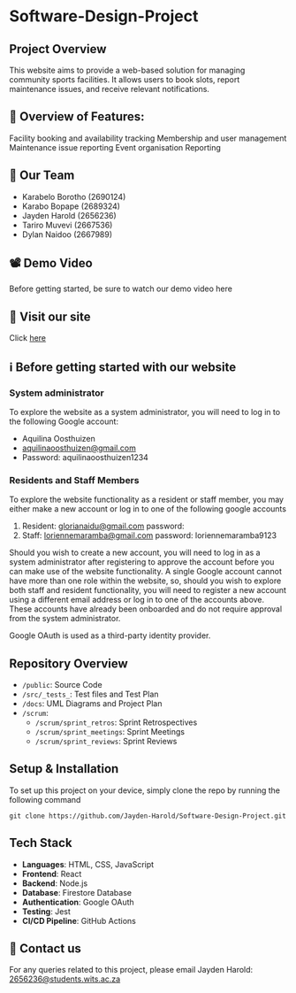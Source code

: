 # Software-Design-Project

## Project Overview

This website aims to provide a web-based solution for managing community sports facilities. It allows users to book slots, report maintenance issues, and receive relevant notifications.

## 🧠 Overview of Features:

Facility booking and availability tracking
Membership and user management
Maintenance issue reporting
Event organisation
Reporting

## 🤝 Our Team

- Karabelo Borotho (2690124)
- Karabo Bopape (2689324)
- Jayden Harold (2656236)
- Tariro Muvevi (2667536)
- Dylan Naidoo (2667989)

## 📽️ Demo Video

Before getting started, be sure to watch our demo video here

## 🚀 Visit our site

Click [here](https://green-smoke-0f073e403.6.azurestaticapps.net/)

## ℹ️ Before getting started with our website

### System administrator 

To explore the website as a system administrator, you will need to log in to the following 
Google account: 
- Aquilina Oosthuizen
- aquilinaoosthuizen@gmail.com
- Password: aquilinaoosthuizen1234

### Residents and Staff Members

To explore the website functionality as a resident or staff member, you may either make a new account or log in to one of the following google accounts
1. Resident: glorianaidu@gmail.com password:
2. Staff: loriennemaramba@gmail.com password: loriennemaramba9123

Should you wish to create a new account, you will need to log in as a system administrator after registering to approve the account before you can make use of the website functionality. A single Google account cannot have more than one role within the website, so, should you wish to explore both staff and resident functionality, you will need to register a new account using a different email address or log in to one of the accounts above. These accounts have already been onboarded and do not require approval from the system administrator. 

Google OAuth is used as a third-party identity provider.

## Repository Overview

- `/public`: Source Code
- `/src/_tests_`: Test files and Test Plan
- `/docs`: UML Diagrams and Project Plan
- `/scrum`:
  - `/scrum/sprint_retros`: Sprint Retrospectives
  - `/scrum/sprint_meetings`: Sprint Meetings
  - `/scrum/sprint_reviews`: Sprint Reviews
 
## Setup & Installation

To set up this project on your device, simply clone the repo by running the following command
```
git clone https://github.com/Jayden-Harold/Software-Design-Project.git
```

## Tech Stack

- **Languages**: HTML, CSS, JavaScript
- **Frontend**: React
- **Backend**: Node.js
- **Database**: Firestore Database
- **Authentication**: Google OAuth
- **Testing**: Jest
- **CI/CD Pipeline**: GitHub Actions

## 📩 Contact us

For any queries related to this project, please email Jayden Harold: 2656236@students.wits.ac.za




